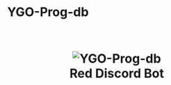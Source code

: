 # YGO-Prog-db

<h1 align="center">
  <br>
    <img src="https://imgur.com/pY1WUFX.png" alt="YGO-Prog-db">
  <br>
  Red Discord Bot
  <br>
</h1>
